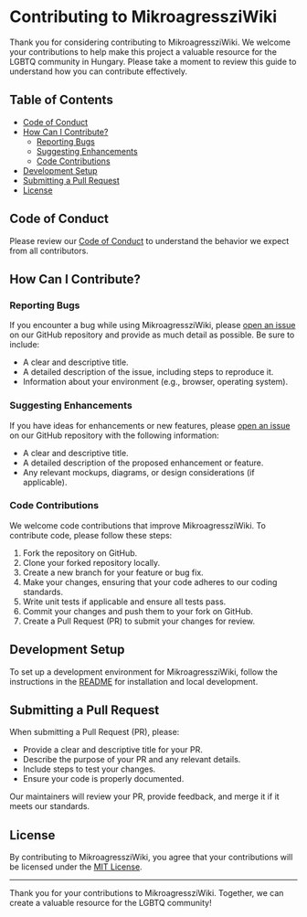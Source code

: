 # Contributing to MikroagressziWiki

Thank you for considering contributing to MikroagressziWiki. We welcome your contributions to help make this project a valuable resource for the LGBTQ community in Hungary. Please take a moment to review this guide to understand how you can contribute effectively.

## Table of Contents

- [Code of Conduct](#code-of-conduct)
- [How Can I Contribute?](#how-can-i-contribute)
  - [Reporting Bugs](#reporting-bugs)
  - [Suggesting Enhancements](#suggesting-enhancements)
  - [Code Contributions](#code-contributions)
- [Development Setup](#development-setup)
- [Submitting a Pull Request](#submitting-a-pull-request)
- [License](#license)

## Code of Conduct

Please review our [Code of Conduct](CODE_OF_CONDUCT.md) to understand the behavior we expect from all contributors.

## How Can I Contribute?

### Reporting Bugs
  
If you encounter a bug while using MikroagressziWiki, please [open an issue](https://github.com/adeeena/mikroagresszi-wiki/issues/new) on our GitHub repository and provide as much detail as possible. Be sure to include:

- A clear and descriptive title.
- A detailed description of the issue, including steps to reproduce it.
- Information about your environment (e.g., browser, operating system).

### Suggesting Enhancements

If you have ideas for enhancements or new features, please [open an issue](https://github.com/adeeena/mikroagresszi-wiki/issues/new) on our GitHub repository with the following information:

- A clear and descriptive title.
- A detailed description of the proposed enhancement or feature.
- Any relevant mockups, diagrams, or design considerations (if applicable).

### Code Contributions

We welcome code contributions that improve MikroagressziWiki. To contribute code, please follow these steps:

1. Fork the repository on GitHub.
2. Clone your forked repository locally.
3. Create a new branch for your feature or bug fix.
4. Make your changes, ensuring that your code adheres to our coding standards.
5. Write unit tests if applicable and ensure all tests pass.
6. Commit your changes and push them to your fork on GitHub.
7. Create a Pull Request (PR) to submit your changes for review.

## Development Setup

To set up a development environment for MikroagressziWiki, follow the instructions in the [README](README.md) for installation and local development.

## Submitting a Pull Request

When submitting a Pull Request (PR), please:

- Provide a clear and descriptive title for your PR.
- Describe the purpose of your PR and any relevant details.
- Include steps to test your changes.
- Ensure your code is properly documented.

Our maintainers will review your PR, provide feedback, and merge it if it meets our standards.

## License

By contributing to MikroagressziWiki, you agree that your contributions will be licensed under the [MIT License](LICENSE).

---

Thank you for your contributions to MikroagressziWiki. Together, we can create a valuable resource for the LGBTQ community!